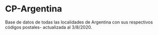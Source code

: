 # CP-Argentina
Base de datos de todas las localidades de Argentina con sus respectivos códigos postales- actualizada al 3/8/2020.
